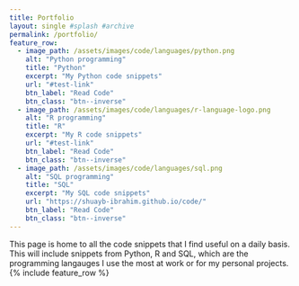 ```yaml
---
title: Portfolio
layout: single #splash #archive
permalink: /portfolio/
feature_row:
  - image_path: /assets/images/code/languages/python.png
    alt: "Python programming"
    title: "Python"
    excerpt: "My Python code snippets"
    url: "#test-link"
    btn_label: "Read Code"
    btn_class: "btn--inverse"
  - image_path: /assets/images/code/languages/r-language-logo.png
    alt: "R programming"
    title: "R"
    excerpt: "My R code snippets"
    url: "#test-link"
    btn_label: "Read Code"
    btn_class: "btn--inverse"
  - image_path: /assets/images/code/languages/sql.png
    alt: "SQL programming"
    title: "SQL"
    excerpt: "My SQL code snippets"
    url: "https://shuayb-ibrahim.github.io/code/"
    btn_label: "Read Code"
    btn_class: "btn--inverse"
---
```

This page is home to all the code snippets that I find useful on a daily basis. This will include snippets from Python, R and SQL, which are the programming langauges I use the most at work or for my personal projects.
{% include feature_row %}
